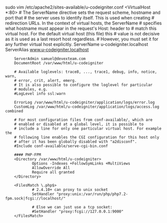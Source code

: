 sudo vim /etc/apache2/sites-available/u-codeigniter.conf
<VirtualHost *:80>
        # The ServerName directive sets the request scheme, hostname and port that
        # the server uses to identify itself. This is used when creating
        # redirection URLs. In the context of virtual hosts, the ServerName
        # specifies what hostname must appear in the request's Host: header to
        # match this virtual host. For the default virtual host (this file) this
        # value is not decisive as it is used as a last resort host regardless.
        # However, you must set it for any further virtual host explicitly.
        ServerName u-codeigniter.localhost
        ServerAlias www.u-codeigniter.localhost

        ServerAdmin samuel@devexteam.com
        DocumentRoot /var/www/html/u-codeigniter

        # Available loglevels: trace8, ..., trace1, debug, info, notice, warn,
        # error, crit, alert, emerg.
        # It is also possible to configure the loglevel for particular
        # modules, e.g.
        #LogLevel info ssl:warn

        ErrorLog /var/www/html/u-codeigniter/application/logs/error.log
        CustomLog /var/www/html/u-codeigniter/application/logs/access.log combined

        # For most configuration files from conf-available/, which are
        # enabled or disabled at a global level, it is possible to
        # include a line for only one particular virtual host. For example the
        # following line enables the CGI configuration for this host only
        # after it has been globally disabled with "a2disconf".
        #Include conf-available/serve-cgi-bin.conf

        #### PHP-FPM
        <Directory /var/www/html/u-codeigniter>
                Options -Indexes +FollowSymLinks +MultiViews
                AllowOverride All
                Require all granted
        </Directory>

        <FilesMatch \.php$>
                # 2.4.10+ can proxy to unix socket
                SetHandler "proxy:unix:/var/run/php/php7.2-fpm.sock|fcgi://localhost/"

                # Else we can just use a tcp socket:
                #SetHandler "proxy:fcgi://127.0.0.1:9000"
        </FilesMatch>
</VirtualHost>
